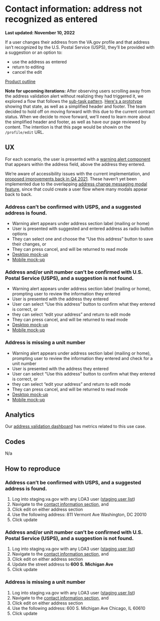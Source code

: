 # Contact information: address not recognized as entered
**Last updated: November 10, 2022**

If a user changes their address from the VA.gov profile and that address isn’t recognized by the U.S. Postal Service (USPS), they’ll be provided with a suggestion or an option to:
- use the address as entered
- return to editing
- cancel the edit

[Product outline](https://github.com/department-of-veterans-affairs/va.gov-team/blob/master/products/identity-personalization/profile/contact-information/address-validation/README.md)

**Note for upcoming iterations:** After observing users scrolling away from the address validation alert without realizing they had triggered it, we explored a flow that follows the [sub-task pattern](https://design.va.gov/patterns/help-users-to/complete-a-sub-task). [Here's a prototype](https://preview.uxpin.com/72a4060dec9250e4385a9abfaeefec42b3994e00#/pages/159609187/simulate/sitemap?mode=i) showing that state, as well as a simplified header and footer.  The team decided to hold off on moving forward with this due to the current contract status. When we decide to move forward, we'll need to learn more about the simplified header and footer, as well as have our page reviewed by content. The intention is that this page would be showin on the `/profile/edit` URL.

## UX
For each scenario, the user is presented with a [warning alert component](https://design.va.gov/components/alert#warning-alert) that appears within the address field, above the address they entered. 

We’re aware of accessibility issues with the current implementation, and [proposed improvements back in Q4 2021](https://github.com/department-of-veterans-affairs/va.gov-team/blob/master/products/identity-personalization/profile/contact-information/address-validation/designs/2021-alert-updates/README.md). These haven’t yet been implemented due to the overlapping [address change messaging modal feature](https://github.com/department-of-veterans-affairs/va.gov-team/tree/master/products/identity-personalization/profile/contact-information/address-change-messaging/use-cases), since that could create a user flow where many modals appear back to back.


### Address can’t be confirmed with USPS, and a suggested address is found.
- Warning alert appears under address section label (mailing or home)
- User is presented with suggested and entered address as radio button options
- They can select one and choose the “Use this address” button to save their changes, or
- They can press cancel, and will be returned to read mode
- [Desktop mock-up](https://www.sketch.com/s/59857eb5-d9f9-4145-99d3-d9a1de2d0655/a/rbJ5V77)
- [Mobile mock-up](https://www.sketch.com/s/59857eb5-d9f9-4145-99d3-d9a1de2d0655/a/4a3Wp3q)

### Address and/or unit number can’t be confirmed with U.S. Postal Service (USPS), and a suggestion is not found.
- Warning alert appears under address section label (mailing or home), prompting user to review the information they entered
- User is presented with the address they entered
- User can select “Use this address” button to confirm what they entered is correct, or
- they can select “edit your address” and return to edit mode
- They can press cancel, and will be returned to read mode
- [Desktop mock-up](https://www.sketch.com/s/59857eb5-d9f9-4145-99d3-d9a1de2d0655/a/nRj5oKd)
- [Mobile mock-up](https://www.sketch.com/s/59857eb5-d9f9-4145-99d3-d9a1de2d0655/a/3OrW1bw)

### Address is missing a unit number
- Warning alert appears under address section label (mailing or home), prompting user to review the information they entered and check for a unit number
- User is presented with the address they entered
- User can select “Use this address” button to confirm what they entered is correct, or
- they can select “edit your address” and return to edit mode
- They can press cancel, and will be returned to read mode
- [Desktop mock-up](https://www.sketch.com/s/59857eb5-d9f9-4145-99d3-d9a1de2d0655/a/qeJ4aVV)
- [Mobile mock-up](https://www.sketch.com/s/59857eb5-d9f9-4145-99d3-d9a1de2d0655/a/WKmL09n)

## Analytics
Our [address validation dashboard](Redirecting…) has metrics related to this use case.

## Codes
N/a

## How to reproduce
### Address can’t be confirmed with USPS, and a suggested address is found.
1. Log into staging.va.gov with any LOA3 user ([staging user list](https://github.com/department-of-veterans-affairs/va.gov-team-sensitive/blob/master/Administrative/vagov-users/mvi-staging-users.csv))
2. Navigate to the [contact information section](https://staging.va.gov/profile/contact-information), and 
3. Click edit on either address section
4. Use the following address: 
811 Vermont Ave
Washington, DC 20010
5. Click update

### Address and/or unit number can’t be confirmed with U.S. Postal Service (USPS), and a suggestion is not found.
1. Log into staging.va.gov with any LOA3 user ([staging user list](https://github.com/department-of-veterans-affairs/va.gov-team-sensitive/blob/master/Administrative/vagov-users/mvi-staging-users.csv))
2. Navigate to the [contact information section](https://staging.va.gov/profile/contact-information), and 
3. Click edit on either address section
4. Update the street address to **600 S. Michigan Ave**
5. Click update

### Address is missing a unit number
1. Log into staging.va.gov with any LOA3 user ([staging user list](https://github.com/department-of-veterans-affairs/va.gov-team-sensitive/blob/master/Administrative/vagov-users/mvi-staging-users.csv))
2. Navigate to the [contact information section](https://staging.va.gov/profile/contact-information), and 
3. Click edit on either address section
4. Use the following address: 
600 S. Michigan Ave
Chicago, IL 60610
5. Click update
